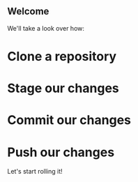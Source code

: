 ## Welcome

We'll take a look over how:

# Clone a repository

# Stage our changes

# Commit our changes

# Push our changes

Let's start rolling it!
